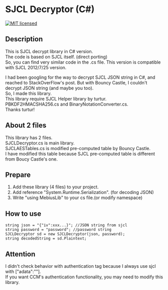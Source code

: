 # SJCL Decryptor (C#)

[![MIT licensed](https://img.shields.io/badge/license-MIT-blue.svg)](https://raw.githubusercontent.com/hyperium/hyper/master/LICENSE)

## Description
This is SJCL decrypt library in C# version.  
The code is based on SJCL itself. (direct porting)  
So, you can find very similar code in the .cs file.
This version is compatible with SJCL 2012/7/25 version.

I had been googling for the way to decrypt SJCL JSON string in C#,
 and reached to StackOverFlow's post.
But with Bouncy Castle, I couldn't decrypt JSON string (and maybe you too).  
So, I made this library.  
This library require SJCL Helper library by turtur.  
PBKDF2HMACSHA256.cs and BinaryNotationConverter.cs.  
Thanks turtur!
## About 2 files
This library has 2 files.  
SJCLDecryptor.cs is main library.  
SJCLAESTables.cs is modified pre-computed table by Bouncy Castle.  
I have modified this table because SJCL pre-computed table is
 different from Boucy Castle's one.
## Prepare
1. Add these library (4 files) to your project.
2. Add reference "System.Runtime.Serialization". (for decoding JSON)
3. Write "using MebiusLib" to your cs file.(or modify namespace)

## How to use
```
string json = "{"iv":xxx...}"; //JSON string from sjcl  
string password = "password"; //password string  
SJCLDecryptor sd = new SJCLDecryptor(json, password);  
string decodedString = sd.Plaintext;
```
## Attention
I didn't check behavior with authentication tag because I always use sjcl with ["adata":""].  
If you want CCM's authentication functionality, you may need to modify this library.